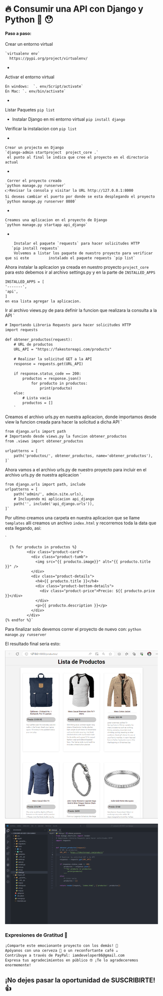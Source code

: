 # 🔥 Consumir una API con Django y Python 🐍 😯


#### Paso a paso:
Crear un entorno virtual

    `virtualenv env`
	  https://pypi.org/project/virtualenv/
-


   Activar el entorno virtual
	
    En windows:  `. env/Script/activate`
    En Mac: `. env/bin/activate`
	
- 
Listar Paquetes
`pip list`

-
  Instalar Django en mi entorno virtual
  `pip install django`

Verificar la instalacion con
`pip list`

-

    Crear un projecto en Django
    `django-admin startproject  project_core .`
     el punto al final le indica que cree el proyecto en el directorio actual
	 
-

     Correr el proyecto creado
    `python manage.py runserver`
    👉Revisar la consola y visitar la URL http://127.0.0.1:8000
    Si deseas cambiar el puerto por donde se esta desplegando el proyecto
    `python manage.py runserver 8080`
	
-

	Creamos una aplicacion en el proyecto de Django
	`python manage.py startapp api_django`

-

        Instalar el paquete `requests` para hacer solicitudes HTTP
       `pip install requests`
       	Volvemos a listar los paquete de nuestro proyecto para verificar que si este 		 instalado el paquete requests `pip list`
		


Ahora instalar la aplicacion ya creada en nuestro proyecto `project_core` para esto debemos ir al archivo settings.py y en la parte de `INSTALLED_APPS`

    INSTALLED_APPS = [
    '-------',
    'api',
    ]
    en esa lista agregar la aplicacion.


Ir al archivo views.py de para definir la funcion que realizara la consulta a la API
`
	
 	# Importando Libreria Requests para hacer solicitudes HTTP
	import requests

	def obtener_productos(request):
    	# URL de productos
    	URL_API = "https://fakestoreapi.com/products"

    	# Realizar la solicitud GET a la API
    	response = requests.get(URL_API)

    	if response.status_code == 200:
        	productos = response.json()
        		for producto in productos:
            		print(producto)
		else:
        	# Lista vacia
        	productos = []
        `

Creamos el archivo urls.py en nuestra aplicacion, donde importamos desde view la funcion creada para hacer la solicitud a dicha API
`

	from django.urls import path
	# Importando desde views.py la funcion obtener_productos
	from .views import obtener_productos

	urlpatterns = [
		path('productos/', obtener_productos, name='obtener_productos'),
	]`


Ahora vamos a el archivo urls.py de nuestro proyecto para incluir en el archivo urls.py de nuestra aplicacion
`

	from django.urls import path, include
	urlpatterns = [
		path('admin/', admin.site.urls),
		# Incluyendo mi aplicacion api_django
		path('', include('api_django.urls')),
	]`

Por ultimo creamos una carpeta en nuestra aplicacion que se llame `templates` alli creamos un archivo `index.html` y recorremos toda la data que esta llegando, asi:

`

      {% for producto in productos %}
			  <div class="product-card">
				<div class="product-tumb">
				  <img src="{{ producto.image}}" alt="{{ producto.title }}" />
				</div>
				<div class="product-details">
				  <h4>{{ producto.title }}</h4>
				  <div class="product-bottom-details">
					<div class="product-price">Precio: ${{ producto.price }}</div>
				  </div>
				  <p>{{ producto.description }}</p>
				</div>
			  </div>
	{% endfor %}`
	

Para finalizar solo devemos correr el proyecto de nuevo con:
`python manage.py runserver`

El resultado final seria esto:




![](https://raw.githubusercontent.com/urian121/imagenes-proyectos-github/master/consumir-api-con-Django-Urian-viera.png)

![](https://raw.githubusercontent.com/urian121/imagenes-proyectos-github/master/creando-solicitud-api-con-djando.png)

### Expresiones de Gratitud 🎁

    ¡Comparte este emocionante proyecto con los demás! 📢
    Apóyanos con una cerveza 🍺 o un reconfortante café ☕
    Contribuye a través de PayPal: iamdeveloper86@gmail.com
    Expresa tus agradecimientos en público 🤓 ¡Te lo agradeceremos enormemente!

## ¡No dejes pasar la oportunidad de SUSCRIBIRTE! 👍

